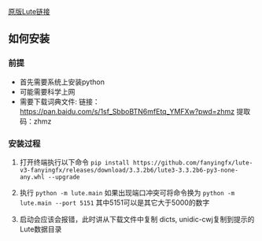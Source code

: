 [原版Lute链接](https://github.com/LuteOrg/lute-v3)
## 如何安装
### 前提
- 首先需要系统上安装python
- 可能需要科学上网
- 需要下载词典文件: 链接：https://pan.baidu.com/s/1sf_SbboBTN6mfEtq_YMFXw?pwd=zhmz 提取码：zhmz
### 安装过程
1. 打开终端执行以下命令
`pip install https://github.com/fanyingfx/lute-v3-fanyingfx/releases/download/3.3.2b6/lute3-3.3.2b6-py3-none-any.whl --upgrade `
2. 执行
`python -m lute.main` 如果出现端口冲突可将命令换为
`python -m lute.main --port 5151` 其中5151可以是其它大于5000的数字

3. 启动会应该会报错，此时讲从下载文件中复制 dicts, unidic-cwj复制到提示的Lute数据目录
